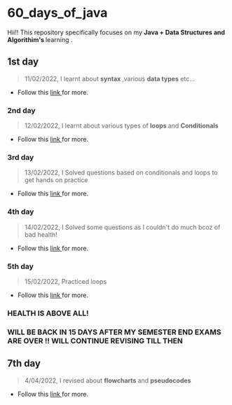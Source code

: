 # 60_days_of_java
Hii!! This repository specifically focuses on my <b> Java + Data Structures and Algorithim's </b> learning .  
 
## <b>1st day </b>
> 11/02/2022, I learnt about <b>syntax </b>,various <b>data types</b> etc...
* Follow this [ link ](https://github.com/vibha-sharma11/60_days_of_java/blob/1df2b358b73dd1b627e66380a1a3dbf63752603d/day_1/README.md) for more.
### <b>2nd day </b>
> 12/02/2022, I learnt about various types of <b>loops </b>and <b>Conditionals</b> 
* Follow this [ link ](https://github.com/vibha-sharma11/60_days_of_java/blob/fbde5a5c47a793da8bd5daa512849a2a079b6cf4/day_2/README.md) for more.
### <b>3rd day </b>
> 13/02/2022, I Solved questions based on conditionals and loops to get hands on practice 
* Follow this [ link ](https://github.com/vibha-sharma11/60_days_of_java/blob/5d0cf7ff92390c2e835bec04667983bf4715f7cb/day_3/README.md) for more.
### <b>4th day </b>
> 14/02/2022, I Solved some questions as I couldn't do much bcoz of bad health!
* Follow this [ link ](https://github.com/vibha-sharma11/60_days_of_java/blob/be0e6b8cc06c27cd188da9c520e45a459e07985a/day_4/README.md) for more.
### <b>5th day </b>
> 15/02/2022, Practiced loops
* Follow this [ link ](https://github.com/vibha-sharma11/60_days_of_java/blob/ae3c3b0c72697a4d608f42aa74d4aef89955008b/day_5/README.md) for more.
### HEALTH IS ABOVE ALL! 
### WILL BE BACK IN 15 DAYS AFTER MY SEMESTER END EXAMS ARE OVER !! WILL CONTINUE REVISING TILL THEN  
## <b>7th day </b>
> 4/04/2022, I revised about <b>flowcharts </b> and <b> pseudocodes </b> 
* Follow this [ link ](https://github.com/vibha-sharma11/60_days_of_java/blob/5f82434b5b9aabf4bb55e77c8c4c576bd0a414f8/revision_day7/README.md) for more.
